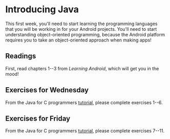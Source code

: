 # Introducing Java

This first week, you'll need to start learning the programming languages that you will be working in for your Android projects. You'll need to start understanding object-oriented programming, because the Android platform requires you to take an object-oriented approach when making apps!

## Readings

First, read chapters 1--3 from *Learning Android*, which will get you in the mood!

## Exercises for Wednesday

From the Java for C programmers [tutorial](http://www.davin.50webs.com/research/1999/tsj4cp.html), please complete exercises 1--6.

## Exercises for Friday

From the Java for C programmers [tutorial](http://www.davin.50webs.com/research/1999/tsj4cp.html), please complete exercises 7--11.
